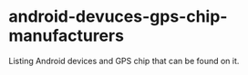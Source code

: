 # android-devuces-gps-chip-manufacturers
Listing Android devices and GPS chip that can be found on it.
